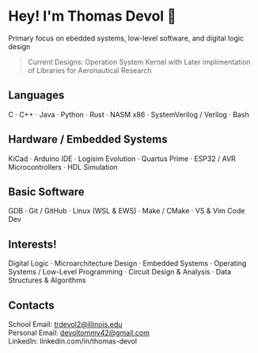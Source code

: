 # Hey! I'm Thomas Devol 🌿 
Primary focus on ebedded systems, low-level software, and digital logic design  
> Current Designs: Operation System Kernel with Later implimentation of Libraries for Aeronautical Research

## Languages
C · C++ · Java · Python · Rust · NASM x86 · SystemVerilog / Verilog · Bash

## Hardware / Embedded Systems
KiCad · Arduino IDE · Logisim Evolution · Quartus Prime · ESP32 / AVR Microcontrollers · HDL Simulation 

## Basic Software
GDB · Git / GitHub · Linux (WSL & EWS) · Make / CMake · VS & Vim Code Dev 

## Interests!
Digital Logic · Microarchitecture Design · Embedded Systems · Operating Systems / Low-Level Programming · Circuit Design & Analysis · Data Structures & Algorithms

## Contacts
School Email: trdevol2@illinois.edu   
Personal Email: devoltommy42@gmail.com  
LinkedIn: linkedin.com/in/thomas-devol



